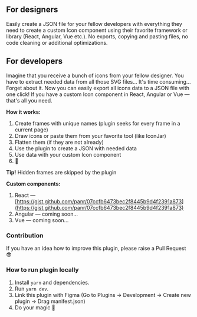 ## For designers
Easily create a JSON file for your fellow developers with everything they need to create a custom Icon component using their favorite framework or library (React, Angular, Vue etc.). No exports, copying and pasting files, no code cleaning or additional optimizations.

## For developers
Imagine that you receive a bunch of icons from your fellow designer. You have to extract needed data from all those SVG files... It's time consuming... Forget about it. Now you can easily export all icons data to a JSON file with one click! If you have a custom Icon component in React, Angular or Vue — that's all you need.

**How it works:**
1. Create frames with unique names (plugin seeks for every frame in a current page)
2. Draw icons or paste them from your favorite tool (like IconJar)
3. Flatten them (if they are not already)
4. Use the plugin to create a JSON with needed data
5. Use data with your custom Icon component
6. 🎉

**Tip!** Hidden frames are skipped by the plugin

**Custom components:**
1. React — [https://gist.github.com/panr/07ccfb6473bec2f8445b9d4f2391a873](https://gist.github.com/panr/07ccfb6473bec2f8445b9d4f2391a873)
2. Angular — coming soon...
3. Vue — coming soon...

### Contribution

If you have an idea how to improve this plugin, please raise a Pull Request 😎

### How to run plugin locally

1. Install `yarn` and dependencies.
2. Run `yarn dev`.
3. Link this plugin with Figma (Go to Plugins -> Development -> Create new plugin -> Drag manifest.json)
4. Do your magic 🤩
